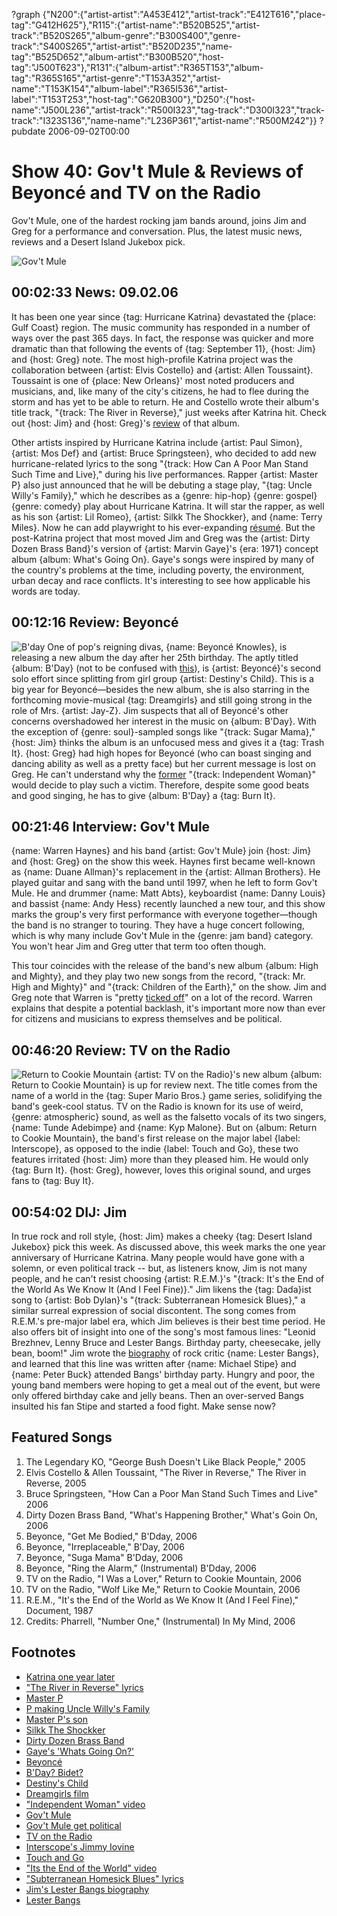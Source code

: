 ?graph {"N200":{"artist-artist":"A453E412","artist-track":"E412T616","place-tag":"G412H625"},"R115":{"artist-name":"B520B525","artist-track":"B520S265","album-genre":"B300S400","genre-track":"S400S265","artist-artist":"B520D235","name-tag":"B525D652","album-artist":"B300B520","host-tag":"J500T623"},"R131":{"album-artist":"R365T153","album-tag":"R365S165","artist-genre":"T153A352","artist-name":"T153K154","album-label":"R365I536","artist-label":"T153T253","host-tag":"G620B300"},"D250":{"host-name":"J500L236","artist-track":"R500I323","tag-track":"D300I323","track-track":"I323S136","name-name":"L236P361","artist-name":"R500M242"}}
?pubdate 2006-09-02T00:00

# Show 40: Gov't Mule & Reviews of Beyoncé and TV on the Radio
Gov't Mule, one of the hardest rocking jam bands around, joins Jim and Greg for a performance and conversation. Plus, the latest music news, reviews and a Desert Island Jukebox pick.

![Gov't Mule](http://static.soundopinions.org/images/2006/govtmule.jpg)

## 00:02:33 News: 09.02.06
It has been one year since {tag: Hurricane Katrina} devastated the {place: Gulf Coast} region. The music community has responded in a number of ways over the past 365 days. In fact, the response was quicker and more dramatic than that following the events of {tag: September 11}, {host: Jim} and {host: Greg} note. The most high-profile Katrina project was the collaboration between {artist: Elvis Costello} and {artist: Allen Toussaint}. Toussaint is one of {place: New Orleans}' most noted producers and musicians, and, like many of the city's citizens, he had to flee during the storm and has yet to be able to return. He and Costello wrote their album's title track, "{track: The River in Reverse}," just weeks after Katrina hit. Check out {host: Jim} and {host: Greg}'s [review](show/27/) of that album. 

Other artists inspired by Hurricane Katrina include {artist: Paul Simon}, {artist: Mos Def} and {artist: Bruce Springsteen}, who decided to add new hurricane-related lyrics to the song "{track: How Can A Poor Man Stand Such Time and Live}," during his live performances. Rapper {artist: Master P} also just announced that he will be debuting a stage play, "{tag: Uncle Willy's Family}," which he describes as a {genre: hip-hop} {genre: gospel} {genre: comedy} play about Hurricane Katrina. It will star the rapper, as well as his son {artist: Lil Romeo}, {artist: Silkk The Shockker}, and {name: Terry Miles}. Now he can add playwright to his ever-expanding [résumé](http://en.wikipedia.org/wiki/Master_P#Other_ventures). But the post-Katrina project that most moved Jim and Greg was the {artist: Dirty Dozen Brass Band}'s version of {artist: Marvin Gaye}'s {era: 1971} concept album {album: What's Going On}. Gaye's songs were inspired by many of the country's problems at the time, including poverty, the environment, urban decay and race conflicts. It's interesting to see how applicable his words are today.

## 00:12:16 Review: Beyoncé
![B'day](//static.soundopinions.org/images/2006/bday.png)
One of pop's reigning divas, {name: Beyoncé Knowles}, is releasing a new album the day after her 25th birthday. The aptly titled {album: B'Day} (not to be confused with [this](http://en.wikipedia.org/wiki/Bidet)), is {artist: Beyoncé}'s second solo effort since splitting from girl group {artist: Destiny's Child}. This is a big year for Beyoncé—besides the new album, she is also starring in the forthcoming movie-musical {tag: Dreamgirls} and still going strong in the role of Mrs. {artist: Jay-Z}. Jim suspects that all of Beyoncé's other concerns overshadowed her interest in the music on {album: B'Day}. With the exception of {genre: soul}-sampled songs like "{track: Sugar Mama}," {host: Jim} thinks the album is an unfocused mess and gives it a {tag: Trash It}. {host: Greg} had high hopes for Beyoncé (who can boast singing and dancing ability as well as a pretty face) but her current message is lost on Greg. He can't understand why the [former](https://www.youtube.com/watch?v=0lPQZni7I18&feature=kp) "{track: Independent Woman}" would decide to play such a victim. Therefore, despite some good beats and good singing, he has to give {album: B'Day} a {tag: Burn It}.

## 00:21:46 Interview: Gov't Mule
{name: Warren Haynes} and his band {artist: Gov't Mule} join {host: Jim} and {host: Greg} on the show this week. Haynes first became well-known as {name: Duane Allman}'s replacement in the {artist: Allman Brothers}. He played guitar and sang with the band until 1997, when he left to form Gov't Mule. He and drummer {name: Matt Abts}, keyboardist {name: Danny Louis} and bassist {name: Andy Hess} recently launched a new tour, and this show marks the group's very first performance with everyone together—though the band is no stranger to touring. They have a huge concert following, which is why many include Gov't Mule in the {genre: jam band} category. You won't hear Jim and Greg utter that term too often though.

This tour coincides with the release of the band's new album {album: High and Mighty}, and they play two new songs from the record, "{track: Mr. High and Mighty}" and "{track: Children of the Earth}," on the show. Jim and Greg note that Warren is "pretty [ticked off](http://www.lyricsmania.com/mr_high_mighty_lyrics_govt_mule.html)" on a lot of the record. Warren explains that despite a potential backlash, it's important more now than ever for citizens and musicians to express themselves and be political.

## 00:46:20 Review: TV on the Radio
![Return to Cookie Mountain](http://is5.mzstatic.com/image/thumb/Music/v4/46/0f/84/460f8446-f7e1-54f6-2728-a1c36aff8d74/source/600x600bb.jpg "6562624/187593021")
{artist: TV on the Radio}'s new album {album: Return to Cookie Mountain} is up for review next. The title comes from the name of a world in the {tag: Super Mario Bros.} game series, solidifying the band's geek-cool status. TV on the Radio is known for its use of weird, {genre: atmospheric} sound, as well as the falsetto vocals of its two singers, {name: Tunde Adebimpe} and {name: Kyp Malone}. But on {album: Return to Cookie Mountain}, the band's first release on the major label {label: Interscope}, as opposed to the indie {label: Touch and Go}, these two features irritated {host: Jim} more than they pleased him. He would only {tag: Burn It}. {host: Greg}, however, loves this original sound, and urges fans to {tag: Buy It}.

## 00:54:02 DIJ: Jim
In true rock and roll style, {host: Jim} makes a cheeky {tag: Desert Island Jukebox} pick this week. As discussed above, this week marks the one year anniversary of Hurricane Katrina. Many people would have gone with a solemn, or even political track -- but, as listeners know, Jim is not many people, and he can't resist choosing {artist: R.E.M.}'s "{track: It's the End of the World As We Know It (And I Feel Fine)}." Jim likens the {tag: Dada}ist song to {artist: Bob Dylan}'s "{track: Subterranean Homesick Blues}," a similar surreal expression of social discontent. The song comes from R.E.M.'s pre-major label era, which Jim believes is their best time period. He also offers bit of insight into one of the song's most famous lines: "Leonid Brezhnev, Lenny Bruce and Lester Bangs. Birthday party, cheesecake, jelly bean, boom!" Jim wrote the [biography](http://www.randomhouse.com/broadway/catalog/display.pperl?isbn=9780767905091) of rock critic {name: Lester Bangs}, and learned that this line was written after {name: Michael Stipe} and {name: Peter Buck} attended Bangs' birthday party. Hungry and poor, the young band members were hoping to get a meal out of the event, but were only offered birthday cake and jelly beans. Then an over-served Bangs insulted his fan Stipe and started a food fight. Make sense now?

## Featured Songs
1. The Legendary KO, "George Bush Doesn't Like Black People," 2005
2. Elvis Costello & Allen Toussaint, "The River in Reverse," The River in Reverse, 2005
3. Bruce Springsteen, "How Can a Poor Man Stand Such Times and Live" 2006
4. Dirty Dozen Brass Band, "What's Happening Brother," What's Goin On, 2006
5. Beyonce, "Get Me Bodied," B'Dday, 2006
6. Beyonce, "Irreplaceable," B'Day, 2006
7. Beyonce, "Suga Mama" B'Dday, 2006
8. Beyonce, "Ring the Alarm," (Instrumental) B'Dday, 2006
9. TV on the Radio, "I Was a Lover," Return to Cookie Mountain, 2006
10. TV on the Radio, "Wolf Like Me," Return to Cookie Mountain, 2006
11. R.E.M., "It's the End of the World as We Know It (And I Feel Fine)," Document, 1987
12. Credits: Pharrell, "Number One," (Instrumental) In My Mind, 2006

## Footnotes
- [Katrina one year later](http://www.npr.org/news/specials/katrina/oneyearlater/)
- ["The River in Reverse" lyrics](http://www.azlyrics.com/lyrics/elviscostello/theriverinreverse.html)
- [Master P](http://www.mtv.com/music/artist/master_p/artist.jhtml)
- [P making Uncle Willy's Family](http://allhiphop.com/2006/08/24/master-p-creates-hip-hop-gospel-play-about-hurricane-katrina/)
- [Master P's son](http://www.kidzworld.com/site/p829.htm)
- [Silkk The Shockker](http://en.wikipedia.org/wiki/Silkk_the_Shocker)
- [Dirty Dozen Brass Band](http://www.dirtydozenbrass.com/)
- [Gaye's 'Whats Going On?'](http://www.allmusic.com/cg/amg.dll?p=amg&token=ADFEAEE47C19DC4FA87520D69D3D4DC7FA7FFB07D063FD831F29461BDFBA3C54DD5F26B904A595C5AEF974AB7BAFFF28E85905D2C8E457F4CC0640&sql=10:jmazef5khgf5)
- [Beyoncé](http://www.beyonce.com/)
- [B'Day? Bidet?](http://en.wikipedia.org/wiki/Bidet)
- [Destiny's Child](http://www.destinyschild.com/)
- [Dreamgirls film](http://www.dreamgirls.dreamworks.com/)
- ["Independent Woman" video](http://www.youtube.com/watch?v=eQzXiZ7zAvg)
- [Gov't Mule](http://www.mule.net/)
- [Gov't Mule get political](http://www.mule.net/press/press.php?article=200)
- [TV on the Radio](http://www.tvontheradio.com/)
- [Interscope's Jimmy Iovine](http://www.pbs.org/wgbh/pages/frontline/shows/cool/interviews/iovine.html)
- [Touch and Go](http://www.touchandgorecords.com/)
- ["Its the End of the World" video](http://www.youtube.com/watch?v=mhjWB3sqjAo)
- ["Subterranean Homesick Blues" lyrics](http://www.bobdylan.com/us/songs/subterranean-homesick-blues)
- [Jim's Lester Bangs biography](http://www.randomhouse.com/book/39694/let-it-blurt-by-jim-derogatis)
- [Lester Bangs](https://www.google.com/search?q=lester+bangs&hl=en&hs=EFC&lr=&client=firefox-a&rls=org.mozilla:en-US:official&sa=X&oi=images&ct=title&tbm=isch#facrc=_&imgdii=_&imgrc=lW_o_Vi3nTK5FM%253A%3B7DaX1R68YvwGoM%3Bhttp%253A%252F%252Fthemusicsover.com%252Fwp-content%252Fuploads%252F2009%252F04%252Fbangs.jpg%253Fw%253D300%3Bhttp%253A%252F%252Fthemusicsover.com%252Ftag%252Flester-bangs%252F%3B400%3B284)
